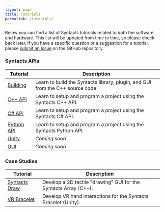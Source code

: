 ```yaml
---
layout: page
title: Tutorials
permalink: /tutorials/
---
```


Below you can find a list of Syntacts tutorials related to both the software and hardware. This list will be updated from time to time, so please check back later. If you have a specific question or a suggestion for a tutorial, please [submit an Issue](https://github.com/mahilab/Syntacts/issues) on the GitHub repository. 

### Syntacts APIs

|Tutorial|Description|
|---|---|
|[Building](tutorials/building.md)|Learn to build the Syntacts library, plugin, and GUI from the C++ source code.|
|[C++ API](tutorials/cpp.md)|Learn to setup and program a project using the Syntacts C++ API.|
|[C# API](tutorials/cs.md)|Learn to setup and program a project using the Syntacts C# API.|
|[Python API](tutorials/python.md)|Learn to setup and program a project using the Syntacts Python API.| 
|[Unity](tutorials/unity.md)|*Coming soon*|
|[GUI](tutorials/gui.md)|*Coming soon*|

### Case Studies

|Tutorial|Description|
|---|---|
|[Syntacts Draw](tutorials/draw.md)|Develop a 2D tactile "drawing" GUI for the Syntacts Array (C++).|
|[VR Bracelet](tutorials/bracelet.md)|Develop VR hand interactions for the Syntacts Bracelet (Unity).|
